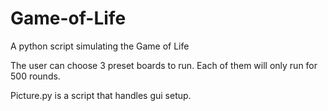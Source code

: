 Game-of-Life
============

A python script simulating the Game of Life

The user can choose 3 preset boards to run. Each of them will only run for 500 rounds.

Picture.py is a script that handles gui setup.

